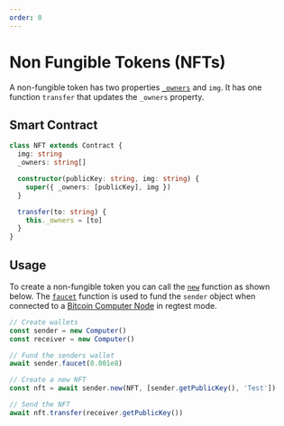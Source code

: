 ```yaml
---
order: 0
---
```


# Non Fungible Tokens (NFTs)

A non-fungible token has two properties [`_owners`](./how-it-works.md#keyword-properties-control-the-transaction-being-built) and `img`. It has one function `transfer` that updates the `_owners` property.

## Smart Contract

```ts
class NFT extends Contract {
  img: string
  _owners: string[]

  constructor(publicKey: string, img: string) {
    super({ _owners: [publicKey], img })
  }

  transfer(to: string) {
    this._owners = [to]
  }
}
```

## Usage

To create a non-fungible token you can call the [`new`](./API/new.md) function as shown below. The [`faucet`](./API/faucet.md) function is used to fund the `sender` object when connected to a [Bitcoin Computer Node](https://github.com/bitcoin-computer/monorepo/tree/main/packages/node#readme) in regtest mode.

```ts
// Create wallets
const sender = new Computer()
const receiver = new Computer()

// Fund the senders wallet
await sender.faucet(0.001e8)

// Create a new NFT
const nft = await sender.new(NFT, [sender.getPublicKey(), 'Test'])

// Send the NFT
await nft.transfer(receiver.getPublicKey())
```